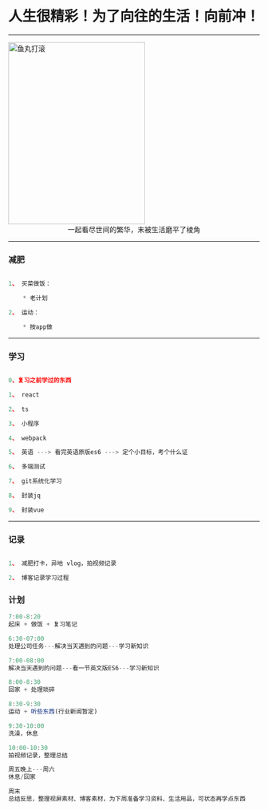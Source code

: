 # **人生很精彩！为了向往的生活！向前冲！**

---

<img src="images/鱼丸打滚.jpg" alt="鱼丸打滚" width="274" height="365" />

<div style="width:100%;text-align:center;">一起看尽世间的繁华，末被生活磨平了棱角</div>

---

### 减肥

```js

1、 买菜做饭：

    * 老计划

2、 运动：

    * 按app做

```

---

### 学习

```js

0、复习之前学过的东西

1、 react

2、 ts

3、 小程序

4、 webpack

5、 英语 ---> 看完英语原版es6 ---> 定个小目标，考个什么证

6、 多端测试

7、 git系统化学习

8、 封装jq

9、 封装vue

```

---

### 记录

```js

1、 减肥打卡，异地 vlog，拍视频记录

2、 博客记录学习过程

```

### 计划
```js
7:00-8:20
起床 + 做饭 + 复习笔记

6:30-07:00
处理公司任务---解决当天遇到的问题---学习新知识

7:00-08:00
解决当天遇到的问题---看一节英文版ES6---学习新知识

8:00-8:30
回家 + 处理琐碎

8:30-9:30
运动 + 听些东西(行业新闻暂定)

9:30-10:00
洗澡，休息

10:00-10:30
拍视频记录，整理总结

周五晚上---周六
休息/回家

周末
总结反思，整理视屏素材、博客素材，为下周准备学习资料、生活用品，可状态再学点东西

```